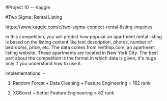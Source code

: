 #Project 10 -- Kaggle

#Two Sigma: Rental Listing

https://www.kaggle.com/c/two-sigma-connect-rental-listing-inquiries

In this competition, you will predict how popular an apartment rental listing is based on the listing content like text description, photos, number of bedrooms, price, etc. The data comes from renthop.com, an apartment listing website. These apartments are located in New York City.
The best part about the competition is the format in which data is given, it's huge only if you understand how to use it.

Implementations :-

1. Random Forest + Data Cleaning + Feature Engineering = 162 rank

2. XGBoost + better Feature Engineering = 82 rank
